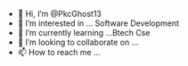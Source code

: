 - 👋 Hi, I’m @PkcGhost13
- 👀 I’m interested in ... Software Development
- 🌱 I’m currently learning ...Btech Cse
- 💞️ I’m looking to collaborate on ...
- 📫 How to reach me ...

<!---
PkcGhost13/PkcGhost13 is a ✨ special ✨ repository because its `README.md` (this file) appears on your GitHub profile.
You can click the Preview link to take a look at your changes.
--->
